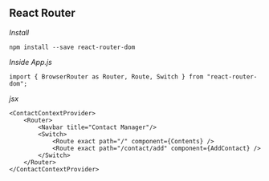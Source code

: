 ## React Router

*Install*

```
npm install --save react-router-dom
```

*Inside App.js*

```
import { BrowserRouter as Router, Route, Switch } from "react-router-dom";
```

*jsx*

```
<ContactContextProvider>
    <Router>
        <Navbar title="Contact Manager"/>
        <Switch>
            <Route exact path="/" component={Contents} />
            <Route exact path="/contact/add" component={AddContact} />
        </Switch>
    </Router>
</ContactContextProvider>
```
